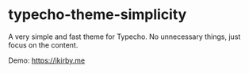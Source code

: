 # typecho-theme-simplicity

A very simple and fast theme for Typecho. No unnecessary things, just focus on the content.

Demo: https://ikirby.me
